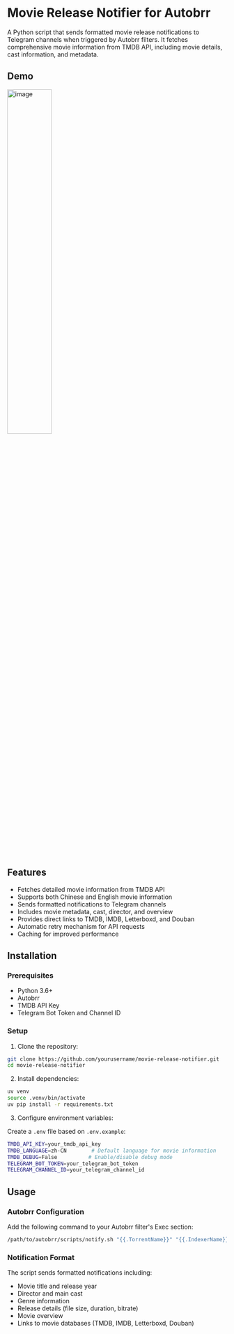 # Movie Release Notifier for Autobrr

A Python script that sends formatted movie release notifications to Telegram channels when triggered by Autobrr filters. It fetches comprehensive movie information from TMDB API, including movie details, cast information, and metadata.

## Demo

<img src="https://img.lkwplus.com/6lZeGs7XIQT2w80H.webp" alt="image" style="width: 45%;">

## Features

- Fetches detailed movie information from TMDB API
- Supports both Chinese and English movie information
- Sends formatted notifications to Telegram channels
- Includes movie metadata, cast, director, and overview
- Provides direct links to TMDB, IMDB, Letterboxd, and Douban
- Automatic retry mechanism for API requests
- Caching for improved performance

## Installation

### Prerequisites

- Python 3.6+
- Autobrr
- TMDB API Key
- Telegram Bot Token and Channel ID

### Setup

1. Clone the repository:
```bash
git clone https://github.com/yourusername/movie-release-notifier.git
cd movie-release-notifier
```

2. Install dependencies:
```bash
uv venv
source .venv/bin/activate
uv pip install -r requirements.txt
```

3. Configure environment variables:

Create a `.env` file based on `.env.example`:
```bash
TMDB_API_KEY=your_tmdb_api_key
TMDB_LANGUAGE=zh-CN        # Default language for movie information
TMDB_DEBUG=False          # Enable/disable debug mode
TELEGRAM_BOT_TOKEN=your_telegram_bot_token
TELEGRAM_CHANNEL_ID=your_telegram_channel_id
```

## Usage

### Autobrr Configuration

Add the following command to your Autobrr filter's Exec section:

```bash
/path/to/autobrr/scripts/notify.sh "{{.TorrentName}}" "{{.IndexerName}}" "{{.Group}}" "{{.Year}}" "{{.Title}}" "{{.FileSize}}"
```

### Notification Format

The script sends formatted notifications including:
- Movie title and release year
- Director and main cast
- Genre information
- Release details (file size, duration, bitrate)
- Movie overview
- Links to movie databases (TMDB, IMDB, Letterboxd, Douban)
